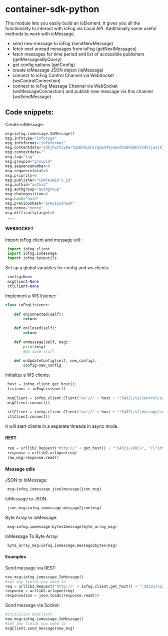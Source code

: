 # container-sdk-python

This module lets you easily build an ioElement. It gives you all the functionality to interact with ioFog via Local API. Additionally some useful methods to work with ioMessage.

 - send new message to ioFog (sendNewMessage)
 - fetch next unread messages from ioFog (getNextMessages)
 - fetch messages for time period and list of accessible publishers (getMessagesByQuery)
 - get config options (getConfig)
 - create ioMessage JSON object (ioMessage)
 - connect to ioFog Control Channel via WebSocket (wsControlConnection)
 - connect to ioFog Message Channel via WebSocket (wsMessageConnection) and publish new message via this channel (wsSendMessage)

## Code snippets: 
Create ioMessage: 
```python
msg=iofog.iomessage.IoMessage()
msg.infotype="infotype"
msg.infoformat="infoformat"
msg.contentdata="sdkjhwrtiy8wrtgSDFOiuhsrgowh4touwsdhsDFDSKJhsdkljasjklweklfjwhefiauhw98p328946982weiusfhsdkufhaskldjfslkjdhfalsjdf=serg4towhr"
msg.contextdata=""
msg.tag="tag"
msg.groupid="groupid"
msg.sequencenumber=0
msg.sequencetotal=0
msg.priority=0
msg.publisher="CONTAINER'S_ID"
msg.authid="authid"
msg.authgroup="authgroup"
msg.chainposition=0
msg.hash="hash"
msg.previoushash="previoushash"
msg.nonce="nonce"
msg.difficultytarget=0
 ...
```

#### WEBSOCKET
Import ioFog client and message util :
```python
 import iofog.client
 import iofog.iomessage
 import iofog.byteutils
```
Set up a global variables for config and ws clients:
```python
 config=None
 msgClient=None
 ctlClient=None
```
Implement a WS listener:
```python
class ioFogListener:
 
    def onConnected(self):
        return
 
    def onClosed(self):
        return
 
    def onMessage(self, msg):
        print(msg)
        #Do some stuff
 
    def onUpdateConfig(self, new_config):
        config=new_config
```
Initialize a WS clients:
```python
 host = iofog.client.get_host();
 listener = ioFogListener()
 
 msgClient = iofog.client.Client("ws://" + host + ":54321/v2/control/socket/id/" + CONTAINER_ID, listener, CONTAINER_ID)
 msgClient.connect()
 
 ctlClient = iofog.client.Client("ws://" + host + ":54321/v2/message/socket/id/" + CONTAINER_ID, listener, CONTAINER_ID)
 ctlClient.connect()
```
It will start clients in a separate threads in async mode.

#### REST
```python
 req = urllib2.Request("http://" + get_host() + ":54321/<URL>", "{\"id\":\"" + container_id + "\"}", {'Content-Type': 'application/json'})
 response = urllib2.urlopen(req)
 raw_msg=response.read()
```
#### Message utils
JSON to IoMessage:
```python
 msg=iofog.iomessage.json2message(json_msg)
```
IoMessage to JSON:
```python
 json_msg=iofog.iomessage.message2json(msg)
```
Byte Array to IoMessage:
```python
 msg=iofog.iomessage.bytes2message(byte_array_msg)
```
IoMessage To Byte Array:
```python
 byte_array_msg=iofog.iomessage.message2bytes(msg)
```
#### Examples
Send message via REST:
```python
new_msg=iofog.iomessage.IoMessage()
#set any fields you need to
req = urllib2.Request("http://" + iofog.client.get_host() + ":54321/v2/messages/new", data=iofog.iomessage.message2json(new_msg), headers={"content-Type": "application/json"})
response = urllib2.urlopen(req)
responseJson = json.loads(response.read())
```
Send message via Socket:
```python
#initialize msgClient
new_msg=iofog.iomessage.IoMessage()
#set any fields you need to
msgClient.send_message(new_msg)
```
